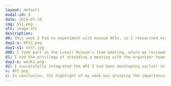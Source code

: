 ```yaml
---
layout: default
modal-id: 5
date: 2014-07-16
img: S11.png
alt: image-alt
description: 
d0: This week I had to experiment with museum APIs, so I researched existing projects and code repositories. I learned how to use Airtables to build free APIs. This is a powerful and versatile tool that allows users to create and manage databases in a user-friendly, spreadsheet-like interface. I set up a table named "Artist" within my Airtable base. In this table, I incorporated fields such as the artist's name, birthdate, description, image, and its corresponding caption (refer to the image below). I also tested my API using Postman which made sure that the API was working and fetching the data correctly. Having previously worked with APIs using MongoDB and Node.js, I found this approach to be novel and more straightforward in implementing the APIs. The ease and simplicity offered by Airtables presented a refreshing and efficient way to accomplish my API-related tasks.
day1-s: API1.png
day1-s1: test.jpg
d00: I took part in the Lusail Museum's team meeting, where we reviewed proposals for Expo 2023 Doha. This valuable experience granted me insight into the collaborative process of brainstorming ideas and engaging in discussions that lead to concrete solutions. Witnessing the transformation of ideas into reality was truly gratifying, knowing that some of these concepts would materialize in just a few months. Although my internship at the museum would soon come to an end, I felt fortunate to be involved in these discussions, as it allowed me to witness the fruition of the projects even after my departure. Among the various concepts discussed, one of them involved implementing a QR code poll for visitors during Expo 2023 Doha. For this particular concept, I was tasked with rapidly prototyping the response page for the QR code questions. During this process, I explored the capabilities of Microsoft Forms to determine its suitability for the task. However, I encountered a challenge with filtering out questions that asked for personal information like emails, as Microsoft Forms did not provide a direct solution. I conducted thorough research and discovered the potential of both Power BI and Power Automate. These tools proved to be invaluable in displaying real-time survey results while allowing customization of the displayed questions. To acquire the necessary skills, I turned to YouTube tutorials, immersing myself in the learning process of utilizing Power BI and Power Automate effectively. In the end, by utilizing Power BI and Power Automate, I effectively managed to exclude questions that sought personal information. 
d1: I had the privilege of attending a meeting with the organizer team at Doha Expo 2023, and it proved to be yet another wonderful experience. I am truly grateful to the Lusail team for providing me with this opportunity. Witnessing the behind-the-scenes processes and witnessing how the organizers were willing to collaborate with our team to implement our ideas was truly fascinating. During the meeting, I shared one of my ideas with the Lusail team, even though I was aware it might not be fully developed. The idea involved hosting a tree planting activity for the expo's visitors, with the intention of relocating these planted trees to Al Maha Island or a nearby location once the Lusail Museum construction was complete. I envisioned using social media to provide updates on the plantation progress and encourage people to visit the Ajyal Film Festival, creating a light-hearted and engaging introduction to our museum at the expo. I thought it would be a cool and engaging way to connect with visitors and raise awareness about our museum at the expo. Following the meeting, I worked on creating a simple proof-of-concept response page using GitHub Pages, which incorporated the survey responses using powerbi and power automate and some additional information about the museum.
day3-s: work1.png
d2: I successfully integrated the API I had been developing earlier in the week into my audio guide. This integration allowed me to showcase relevant information about artists from LM museum. However, the task came with its challenges, primarily due to the limited time available for implementation. Despite that, I managed to accomplish the integration successfully. Apart from this, I also prepared a concise presentation on cybersecurity. The presentation is scheduled for the upcoming Lusail weekly team meeting, where I'll be sharing important insights and knowledge about cybersecurity with my colleagues.
s: API.png
c: In conclusion, the highlight of my week was grasping the importance of rapid prototyping and development for specific needs. This experience offered valuable insights into managing real-time situations and their challenges. As my internship comes to a close, I'm looking forward to making the most of the final week😊. 
---
```

